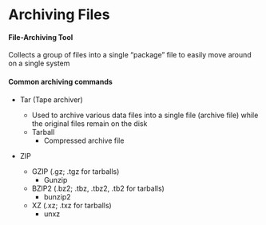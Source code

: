 # Archiving Files

#### File-Archiving Tool
Collects a group of files into a single “package” file to easily move around on a single system

#### Common archiving commands
- Tar (Tape archiver)
  - Used to archive various data files into a single file (archive file) while the original files remain on the disk
  - Tarball
    - Compressed archive file

- ZIP
  - GZIP (.gz; .tgz for tarballs)
    - Gunzip
  - BZIP2 (.bz2; .tbz, .tbz2, .tb2 for tarballs)
    - bunzip2
  - XZ (.xz; .txz for tarballs)
    - unxz	

